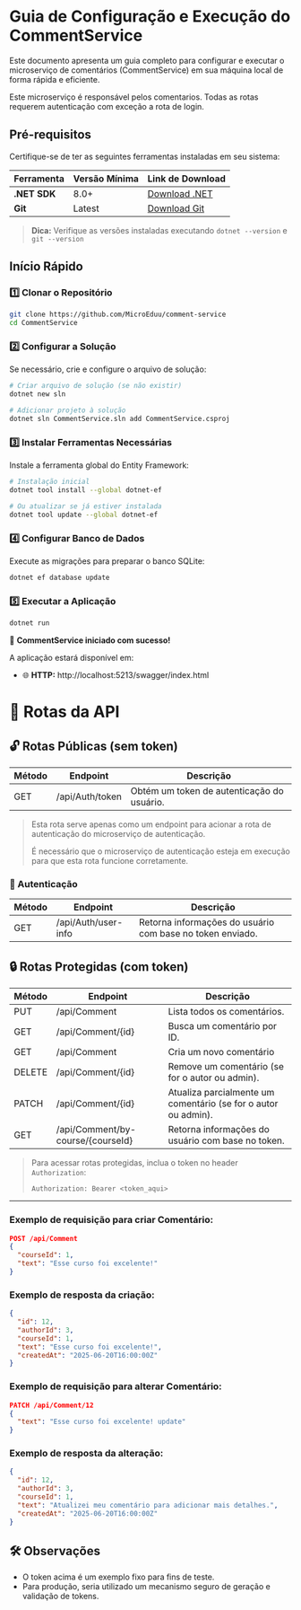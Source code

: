 # Guia de Configuração e Execução do CommentService

Este documento apresenta um guia completo para configurar e executar o microserviço de comentários (CommentService) em sua máquina local de forma rápida e eficiente.

Este microserviço é responsável pelos comentarios. Todas as rotas requerem autenticação com exceção a rota de login.

## Pré-requisitos

Certifique-se de ter as seguintes ferramentas instaladas em seu sistema:

| Ferramenta   | Versão Mínima | Link de Download                                 |
|--------------|---------------|--------------------------------------------------|
| **.NET SDK** | 8.0+          | [Download .NET](https://dotnet.microsoft.com/download) |
| **Git**      | Latest        | [Download Git](https://git-scm.com/downloads)    |

> **Dica:** Verifique as versões instaladas executando `dotnet --version` e `git --version`

## Início Rápido

### 1️⃣ Clonar o Repositório

```bash
git clone https://github.com/MicroEduu/comment-service
cd CommentService
```

### 2️⃣ Configurar a Solução

Se necessário, crie e configure o arquivo de solução:

```bash
# Criar arquivo de solução (se não existir)
dotnet new sln

# Adicionar projeto à solução
dotnet sln CommentService.sln add CommentService.csproj
```

### 3️⃣ Instalar Ferramentas Necessárias

Instale a ferramenta global do Entity Framework:

```bash
# Instalação inicial
dotnet tool install --global dotnet-ef

# Ou atualizar se já estiver instalada
dotnet tool update --global dotnet-ef
```

### 4️⃣ Configurar Banco de Dados

Execute as migrações para preparar o banco SQLite:

```bash
dotnet ef database update
```

### 5️⃣ Executar a Aplicação

```bash
dotnet run
```

🎉 **CommentService iniciado com sucesso!**

A aplicação estará disponível em:
- 🌐 **HTTP:** http://localhost:5213/swagger/index.html

# 📌 Rotas da API

## 🔓 Rotas Públicas (sem token)

| Método | Endpoint           | Descrição                                  |
|--------|--------------------|--------------------------------------------|
| GET    | /api/Auth/token    | Obtém um token de autenticação do usuário. |

> Esta rota serve apenas como um endpoint para acionar a rota de autenticação do microserviço de autenticação.
> 
> É necessário que o microserviço de autenticação esteja em execução para que esta rota funcione corretamente.

### 🔐 Autenticação

| Método | Endpoint              | Descrição                                                   |
|--------|------------------------|------------------------------------------------------------|
| GET    | /api/Auth/user-info    | Retorna informações do usuário com base no token enviado.  |

## 🔒 Rotas Protegidas (com token)

| Método | Endpoint							 | Descrição													  |
|--------|-----------------------------------|----------------------------------------------------------------|
| PUT    | /api/Comment						 | Lista todos os comentários.									  |
| GET    | /api/Comment/{id}				 | Busca um comentário por ID.									  |
| GET    | /api/Comment						 | Cria um novo comentário										  |
| DELETE | /api/Comment/{id}				 | Remove um comentário (se for o autor ou admin).				  |
| PATCH  | /api/Comment/{id}				 | Atualiza parcialmente um comentário (se for o autor ou admin). |
| GET    | /api/Comment/by-course/{courseId} | Retorna informações do usuário com base no token.			  |

> Para acessar rotas protegidas, inclua o token no header `Authorization`:
>
> `Authorization: Bearer <token_aqui>`

---

### Exemplo de requisição para criar Comentário:

```json
POST /api/Comment
{
  "courseId": 1,
  "text": "Esse curso foi excelente!"
}
```

### Exemplo de resposta da criação:

```json
{
  "id": 12,
  "authorId": 3,
  "courseId": 1,
  "text": "Esse curso foi excelente!",
  "createdAt": "2025-06-20T16:00:00Z"
}
```


### Exemplo de requisição para alterar Comentário:

```json
PATCH /api/Comment/12
{
  "text": "Esse curso foi excelente! update"
}
```

### Exemplo de resposta da alteração:

```json
{
  "id": 12,
  "authorId": 3,
  "courseId": 1,
  "text": "Atualizei meu comentário para adicionar mais detalhes.",
  "createdAt": "2025-06-20T16:00:00Z"
}
```
## 🛠️ Observações

- O token acima é um exemplo fixo para fins de teste.
- Para produção, seria utilizado um mecanismo seguro de geração e validação de tokens.


